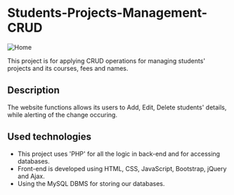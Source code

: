 # Students-Projects-Management-CRUD

![Home](https://user-images.githubusercontent.com/36468401/214275272-86837f94-d8cb-448a-88d6-e21f6ead847e.PNG)

This project is for applying CRUD operations for managing students' projects and its courses, fees and names.

## Description

The website functions allows its users to Add, Edit, Delete students' details, while alerting of the change occuring.

## Used technologies

* This project uses 'PHP' for all the logic in back-end and for accessing databases.
* Front-end is developed using HTML, CSS, JavaScript, Bootstrap, jQuery and Ajax.
* Using the MySQL DBMS for storing our databases.
